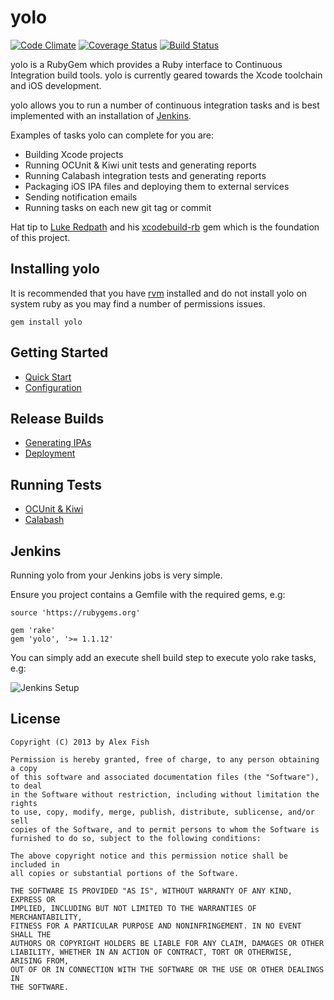 yolo
====

[![Code Climate](https://codeclimate.com/github/alexefish/yolo.png)](https://codeclimate.com/github/alexefish/yolo)
[![Coverage Status](https://coveralls.io/repos/alexefish/yolo/badge.png?branch=master)](https://coveralls.io/r/alexefish/yolo)
[![Build Status](https://travis-ci.org/alexefish/yolo.png)](https://travis-ci.org/alexefish/yolo)

yolo is a RubyGem which provides a Ruby interface to Continuous Integration build tools. yolo is currently geared towards the Xcode toolchain and iOS development.  

yolo allows you to run a number of continuous integration tasks and is best implemented with an installation of [Jenkins](http://jenkins-ci.org/). 

Examples of tasks yolo can complete for you are:
* Building Xcode projects
* Running OCUnit & Kiwi unit tests and generating reports
* Running Calabash integration tests and generating reports
* Packaging iOS IPA files and deploying them to external services
* Sending notification emails
* Running tasks on each new git tag or commit

Hat tip to [Luke Redpath](https://github.com/lukeredpath) and his [xcodebuild-rb](https://github.com/lukeredpath/xcodebuild-rb) gem which is the foundation of this project.

## Installing yolo

It is recommended that you have [rvm](https://rvm.io/) installed and do not install yolo on system ruby as you may find a number of permissions issues.

    gem install yolo

## Getting Started

* [Quick Start](https://github.com/alexefish/yolo/wiki/Quick-Start)
* [Configuration](https://github.com/alexefish/yolo/wiki/Configuration)

## Release Builds

* [Generating IPAs](https://github.com/alexefish/yolo/wiki/Generating-IPAs)
* [Deployment](https://github.com/alexefish/yolo/wiki/Deployment)

## Running Tests

* [OCUnit & Kiwi](https://github.com/alexefish/yolo/wiki/OCUnit-&-Kiwi)
* [Calabash](https://github.com/alexefish/yolo/wiki/Calabash)

## Jenkins
Running yolo from your Jenkins jobs is very simple.

Ensure you project contains a Gemfile with the required gems, e.g:

    source 'https://rubygems.org'

    gem 'rake'
    gem 'yolo', '>= 1.1.12'

You can simply add an execute shell build step to execute yolo rake tasks, e.g:

![Jenkins Setup](http://i.imgur.com/HoXQVoe.png)

## License 

    Copyright (C) 2013 by Alex Fish

    Permission is hereby granted, free of charge, to any person obtaining a copy
    of this software and associated documentation files (the "Software"), to deal
    in the Software without restriction, including without limitation the rights
    to use, copy, modify, merge, publish, distribute, sublicense, and/or sell
    copies of the Software, and to permit persons to whom the Software is
    furnished to do so, subject to the following conditions:

    The above copyright notice and this permission notice shall be included in
    all copies or substantial portions of the Software.

    THE SOFTWARE IS PROVIDED "AS IS", WITHOUT WARRANTY OF ANY KIND, EXPRESS OR
    IMPLIED, INCLUDING BUT NOT LIMITED TO THE WARRANTIES OF MERCHANTABILITY,
    FITNESS FOR A PARTICULAR PURPOSE AND NONINFRINGEMENT. IN NO EVENT SHALL THE
    AUTHORS OR COPYRIGHT HOLDERS BE LIABLE FOR ANY CLAIM, DAMAGES OR OTHER
    LIABILITY, WHETHER IN AN ACTION OF CONTRACT, TORT OR OTHERWISE, ARISING FROM,
    OUT OF OR IN CONNECTION WITH THE SOFTWARE OR THE USE OR OTHER DEALINGS IN
    THE SOFTWARE.
